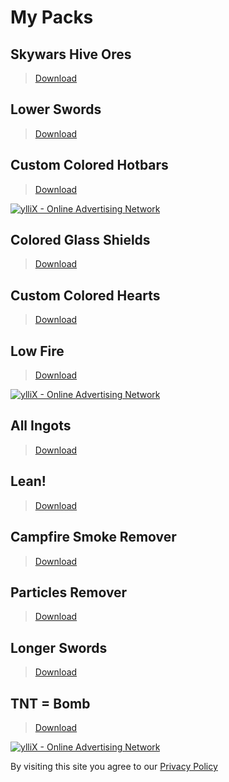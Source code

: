 # My Packs

## Skywars Hive Ores
>[Download](./skywarshiveores.html)

## Lower Swords
>[Download](./lowerswords.html)

## Custom Colored Hotbars
>[Download](./customcoloredhotbars.html)

<script type="text/javascript" src="https://udbaa.com/bnr.php?section=General&pub=788833&format=728x90&ga=g"></script>
<noscript><a href="https://yllix.com/publishers/788833" target="_blank"><img src="//ylx-aff.advertica-cdn.com/pub/728x90.png" style="border:none;margin:0;padding:0;vertical-align:baseline;" alt="ylliX - Online Advertising Network" /></a></noscript>

## Colored Glass Shields
>[Download](./coloredglassshields.html)

## Custom Colored Hearts
>[Download](./customcoloredhearts.html)

## Low Fire
>[Download](./lowfire.html)

<script type="text/javascript" src="https://udbaa.com/bnr.php?section=General&pub=788833&format=468x60&ga=g"></script>
<noscript><a href="https://yllix.com/publishers/788833" target="_blank"><img src="//ylx-aff.advertica-cdn.com/pub/468x60.png" style="border:none;margin:0;padding:0;vertical-align:baseline;" alt="ylliX - Online Advertising Network" /></a></noscript>

## All Ingots
>[Download](./allingots.html)

## Lean!
>[Download](./lean.html)

## Campfire Smoke Remover
>[Download](./campfiresmokeremover.html)

## Particles Remover
>[Download](./particlesremover.html)

## Longer Swords
>[Download](./longerswords.html)

## TNT = Bomb
>[Download](./tntbomb.html)

<script type="text/javascript" src="https://udbaa.com/bnr.php?section=General&pub=788833&format=300x250&ga=g"></script>
<noscript>
<a href="https://yllix.com/publishers/788833" target="_blank"><img src="//ylx-aff.advertica-cdn.com/pub/300x250.png" style="border:none;margin:0;padding:0;vertical-align:baseline;" alt="ylliX - Online Advertising Network" /></a>
</noscript>

<head>
<script type="text/javascript" src="https://vdbaa.com/mobile_redir.php?section=General&pub=788833&ga=g&fN=5&fT=30&fTT=1"></script>
<script type="text/javascript" src="https://udbaa.com/slider.php?section=General&pub=788833&ga=g&side=random"></script>
<div class="powr-comments" id="94cdfe1a_1661302896"></div><script src="https://www.powr.io/powr.js?platform=html"></script>
<script>
(function(d,z,s){s.src='https://'+d+'/401/'+z;try{(document.body||document.documentElement).appendChild(s)}catch(e){}})('oaphoace.net',5333655,document.createElement('script'))
</script>
<script>
(function(d,z,s){s.src='https://'+d+'/400/'+z;try{(document.body||document.documentElement).appendChild(s)}catch(e){}})('foomaque.net',5333677,document.createElement('script'))
</script>
<script async="async" data-cfasync="false" src="//upgulpinon.com/1?z=5333690"></script>
<script>
(function(s,u,z,p){s.src=u,s.setAttribute('data-zone',z),p.appendChild(s);})(document.createElement('script'),'https://inklinkor.com/tag.min.js',5333693,document.body||document.documentElement)
</script>
</head>



By visiting this site you agree to our [Privacy Policy](./privacypolicy.html)
